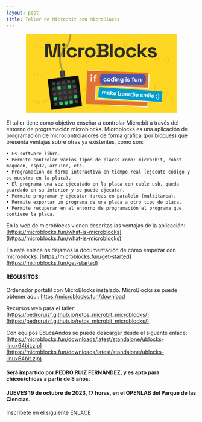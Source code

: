 ```yaml
---
layout: post
title: Taller de Micro:bit con MicroBlocks
---
```

<center>
<img src="/images/microblocks.png" width="400" />
</center>

El taller tiene como objetivo enseñar a controlar Micro:bit a través del entorno de programación microblocks.
Microblocks es una aplicación de programación de microcontroladores de forma gráfica (por bloques) que presenta ventajas sobre otras ya existentes, como son:

    • Es software libre.
    • Permite controlar varios tipos de placas como: micro:bit, robot maqueen, esp32, arduino, etc.
    • Programación de forma interactiva en tiempo real (ejecuto código y se muestra en la placa).
    • El programa una vez ejecutado en la placa con cable usb, queda guardado en su interior y se puede ejecutar.
    • Permite programar y ejecutar tareas en paralelo (multitarea).
    • Permite exportar un programa de una placa a otro tipo de placa.
    • Permite recuperar en el entorno de programación el programa que contiene la placa.






En la web de microblocks vienen descritas las ventajas de la aplicación: [https://microblocks.fun/what-is-microblocks](https://microblocks.fun/what-is-microblocks)

En este enlace os dejamos la documentación de cómo empezar con microblocks: [https://microblocks.fun/get-started](https://microblocks.fun/get-started)



  #### REQUISITOS:
  Ordenador portátil con MicroBlocks instalado. MicroBlocks se puede obtener aqui: [https://microblocks.fun/download
](https://microblocks.fun/download)

Recursos web para el taller: [https://pedroruizf.github.io/retos_microbit_microblocks/](https://pedroruizf.github.io/retos_microbit_microblocks/)



Con equipos EducaAndos se puede descargar desde el siguente enlace: [https://microblocks.fun/downloads/latest/standalone/ublocks-linux64bit.zip](https://microblocks.fun/downloads/latest/standalone/ublocks-linux64bit.zip)



#### Será impartido por PEDRO RUIZ FERNÁNDEZ, y es apto para chicos/chicas a partir de 8 años.

#### JUEVES 19 de octubre de 2023, 17 horas, en el OPENLAB del Parque de las Ciencias.





 Inscríbete en el siguiente [ENLACE](https://forms.gle/Zzz88sM8goPjGsz58)
